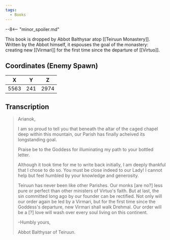 ```yaml
---
tags:
  - Books
---
```


--8<-- "minor_spoiler.md"

This book is dropped by Abbot Balthysar atop [[Teiruun Monastery]]. Written by the Abbot himself, it espouses the goal of the monastery: creating new [[Virmari]] for the first time since the departure of [[Virtuo]].

## Coordinates (Enemy Spawn)
| **X** | **Y** | **Z** |
| :---: | :---: | :---: |
| 5563  |  241  | 2974  |

## Transcription
> Arianok,
>
> I am so proud to tell you that beneath the altar of the caged chapel deep within this mountain, our Parish has finally acheived its longstanding goal.
>
> Praise be to the Goddess for illuminating my path to your bottled letter.
>
> Although it took time for me to write back initially, I am deeply thankful that I chose to do so. You must be close indeed to our Lady! I cannot help but feel humbled by your knowledge and generosity.
>
> Teiruun has never been like other Parishes. Our monks [are no?] less pure or perfect than other ministers of Virtuo's faith. But at last, the sin committed long ago by our founder can be rectified. Not only will our order again be led by a Virmari, but for the first time since the Goddess's departure, new Virmari shall walk Drehmal. Our order will be a [?] love will wash over every soul living on this continent.
>
> -Humbly yours,
>
> Abbot Balthysar of Teiruun.
